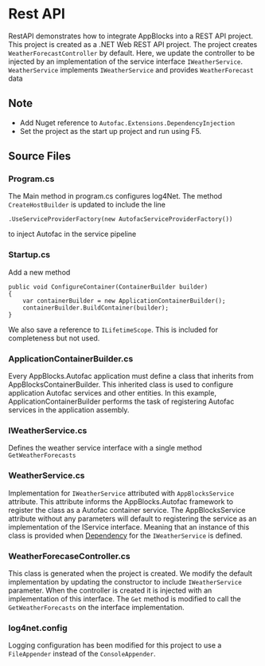 # Rest API 

RestAPI demonstrates how to integrate AppBlocks into a REST API project. This project is created as a .NET Web REST API project. The project creates
`WeatherForecastController` by default. Here, we update the controller to be injected by an implementation of the service interface `IWeatherService`. `WeatherService` implements `IWeatherService` and provides `WeatherForecast` data

## Note
* Add Nuget reference to `Autofac.Extensions.DependencyInjection`
* Set the project as the start up project and run using F5.

## Source Files

### Program.cs
The Main method in program.cs configures log4Net. The method `CreateHostBuilder` is updated to include the line 
```
.UseServiceProviderFactory(new AutofacServiceProviderFactory())
```
to inject Autofac in the service pipeline

### Startup.cs
Add a new method 
```
public void ConfigureContainer(ContainerBuilder builder)
{
    var containerBuilder = new ApplicationContainerBuilder();
    containerBuilder.BuildContainer(builder);
}
```
We also save a reference to `ILifetimeScope`. This is included for completeness but not used. 

### ApplicationContainerBuilder.cs
Every AppBlocks.Autofac application must define a class that inherits from AppBlocksContainerBuilder. This inherited class is used to configure application Autofac services and other entities. In this example, ApplicationContainerBuilder performs the task of registering Autofac services in the application assembly. 

### IWeatherService.cs
Defines the weather service interface with a single method `GetWeatherForecasts`

### WeatherService.cs
Implementation for `IWeatherService` attributed with `AppBlocksService` attribute. This attribute informs the AppBlocks.Autofac framework to register the class as a Autofac container service. The AppBlocksService attribute without any parameters will default to registering the service as an implementation of the IService interface. Meaning that an instance of this class is provided when [Dependency](https://en.wikipedia.org/wiki/Dependency_injection) for the `IWeatherService` is defined. 

### WeatherForecaseController.cs
This class is generated when the project is created. We modify the default implementation by updating the constructor to include `IWeatherService` parameter. When the controller is created it is injected with an implementation of this interface. The `Get` method is modified to call the `GetWeatherForecasts` on the interface implementation.

### log4net.config
Logging configuration has been modified for this project to use a `FileAppender` instead of the `ConsoleAppender`. 
